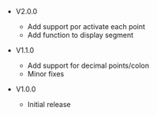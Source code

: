 - V2.0.0
   * Add support por activate each point
   * Add function to display segment
   
- V1.1.0
  * Add support for decimal points/colon
  * Minor fixes
  
- V1.0.0
  * Initial release


